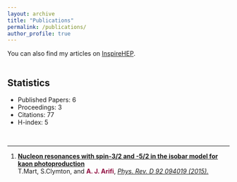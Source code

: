 ```yaml
---
layout: archive
title: "Publications"
permalink: /publications/
author_profile: true
---
```


You can also find my articles on <a href="https://inspirehep.net/authors/1410710">InspireHEP</a>.

<p style="margin-bottom:1.2cm;"></p>

## Statistics
* Published Papers: 6
* Proceedings: 3
* Citations: 77
* H-index: 5

<p style="margin-bottom:1.2cm;"></p>

<hr>

<ol>
  <li><b><a href="https://ajarifi.github.io/publication/article-1"> Nucleon resonances with spin-3/2 and -5/2 in the isobar model for kaon photoproduction </a></b> <br> 
    T.Mart, S.Clymton, and <b style="color:#900C3F"> A. J. Arifi</b>,<i> <a href="https://journals.aps.org/prd/abstract/10.1103/PhysRevD.92.094019">Phys. Rev. D 92 094019 (2015).</a> </i></li>
</ol>

